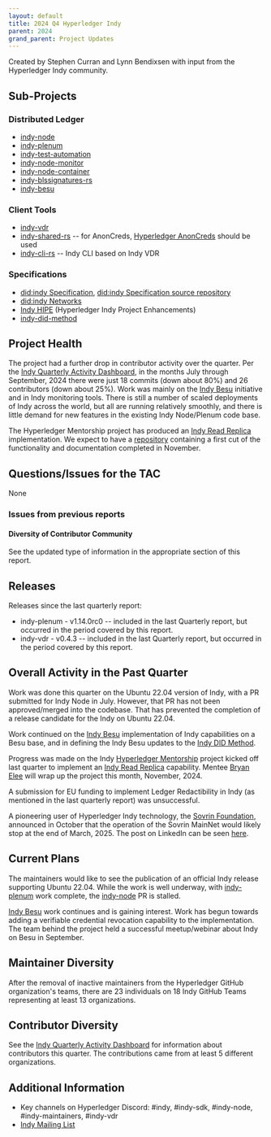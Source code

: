 ```yaml
---
layout: default
title: 2024 Q4 Hyperledger Indy
parent: 2024
grand_parent: Project Updates
---
```


Created by Stephen Curran and Lynn Bendixsen with input from the Hyperledger Indy community.

## Sub-Projects

### **Distributed Ledger**

- [indy-node]
- [indy-plenum]
- [indy-test-automation]
- [indy-node-monitor]
- [indy-node-container]
- [indy-blssignatures-rs]
- [indy-besu]

[indy-node]: https://github.com/hyperledger/indy-node
[indy-plenum]: https://github.com/hyperledger/indy-plenum
[indy-test-automation]: https://github.com/hyperledger/indy-test-automation
[indy-node-monitor]: https://github.com/hyperledger/indy-node-monitor
[indy-node-container]: https://github.com/hyperledger/indy-node-container
[indy-blssignatures-rs]: https://github.com/hyperledger/indy-blssignatures-rs
[indy-besu]: https://github.com/hyperledger/indy-besu

### **Client Tools**

- [indy-vdr]
- [indy-shared-rs] -- for AnonCreds, [Hyperledger AnonCreds] should be used
- [indy-cli-rs] -- Indy CLI based on Indy VDR

[indy-vdr]: https://github.com/hyperledger/indy-vdr
[indy-shared-rs]: https://github.com/hyperledger/indy-shared-rs
[indy-cli-rs]: https://github.com/hyperledger/indy-cli-rs
[Hyperledger AnonCreds]: https://github.com/hyperledger/anoncreds-rs

### **Specifications**

- [did:indy Specification], [did:indy Specification source repository]
- [did:indy Networks]
- [Indy HIPE] (Hyperledger Indy Project Enhancements)
- [indy-did-method]

[did:indy Specification]: https://hyperledger.github.io/indy-did-method/
[did:indy Specification source repository]: https://github.com/hyperledger/indy-did-method
[did:indy Networks]: https://github.com/hyperledger/indy-did-networks
[Indy HIPE]: https://github.com/hyperledger/indy-hipe
[indy-did-method]: https://github.com/hyperledger/indy-did-method

## Project Health

The project had a further drop in contributor activity over the quarter. Per the
[Indy Quarterly Activity Dashboard], in the months July through September, 2024
there were just 18 commits (down about 80%) and 26 contributors (down about
25%). Work was mainly on the [Indy Besu] initiative and in Indy monitoring
tools. There is still a number of scaled deployments of Indy across the world,
but all are running relatively smoothly, and there is little demand for new
features in the existing Indy Node/Plenum code base.

The Hyperledger Mentorship project has produced an [Indy Read Replica]
implementation. We expect to have a
[repository](https://github.com/rxbryan/indyread) containing a first cut of the
functionality and documentation completed in November.

[Indy Quarterly Activity Dashboard]: https://insights.lfx.linuxfoundation.org/foundation/lf-decentralized-trust/overview/github?project=indy&routedFrom=Github&bestPractice=false&dateFilters=Last%20Quarter&dateRange=2024-07-01%20to%202024-09-30&compare=PP&granularity=week&hideBots=true

## Questions/Issues for the TAC

None

### Issues from previous reports

#### **Diversity of Contributor Community**

See the updated type of information in the appropriate section of this report.

## Releases

Releases since the last quarterly report:

- indy-plenum - v1.14.0rc0 -- included in the last Quarterly report, but occurred in the period covered by this report.
- indy-vdr - v0.4.3 -- included in the last Quarterly report, but occurred in the period covered by this report.

## Overall Activity in the Past Quarter

Work was done this quarter on the Ubuntu 22.04 version of Indy, with a PR
submitted for Indy Node in July. However, that PR has not been approved/merged
into the codebase. That has prevented the completion of a release candidate for
the Indy on Ubuntu 22.04.

Work continued on the [Indy Besu] implementation of Indy capabilities on
a Besu base, and in defining the Indy Besu updates to the [Indy DID Method].

[Indy Besu]: https://github.com/hyperledger/indy-besu
[Indy DID Method]: https://github.com/hyperledger/indy-did-method

Progress was made on the Indy [Hyperledger Mentorship] project kicked off last
quarter to implement an [Indy Read Replica] capability. Mentee [Bryan Elee] will
wrap up the project this month, November, 2024.

[Hyperledger Mentorship]: https://wiki.hyperledger.org/display/INTERN/Hyperledger+Mentorship+Program
[Indy Read Replica]: https://wiki.hyperledger.org/display/INTERN/Project+Plan+-+Indy+Read+Replica+Implementation
[Bryan Elee]: https://github.com/rxbryan

A submission for EU funding to implement Ledger Redactibility in Indy (as
mentioned in the last quarterly report) was unsuccessful.

A pioneering user of Hyperledger Indy technology, the [Sovrin Foundation], announced in October that
the operation of the Sovrin MainNet would likely stop at the end of March, 2025. The post on LinkedIn
can be seen [here](https://www.linkedin.com/posts/sovrin-foundation_to-the-sovrin-community-after-seven-years-activity-7253082729443930112-069C).

[Sovrin Foundation]: https://sovrin.org

## Current Plans

The maintainers would like to see the publication of an official Indy release
supporting Ubuntu 22.04. While the work is well underway, with [indy-plenum] work
complete, the [indy-node] PR is stalled.

[Indy Besu] work continues and is gaining interest. Work has begun towards
adding a verifiable credential revocation capability to the implementation. The
team behind the project held a successful meetup/webinar about Indy on Besu in
September.

## Maintainer Diversity

After the removal of inactive maintainers from the Hyperledger GitHub
organization's teams, there are 23 individuals on 18 Indy GitHub Teams
representing at least 13 organizations.

## Contributor Diversity

See the [Indy Quarterly Activity Dashboard] for information about contributors
this quarter. The contributions came from at least 5 different
organizations.

## Additional Information

- Key channels on Hyperledger Discord: \#indy, \#indy-sdk,
\#indy-node, \#indy-maintainers, \#indy-vdr
- [Indy Mailing List](https://lists.hyperledger.org/g/indy)
